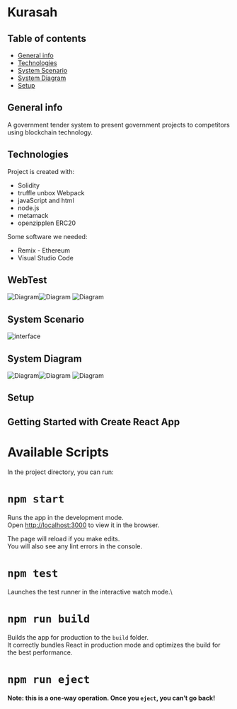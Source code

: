 # Kurasah



## Table of contents
* [General info](#general-info)
* [Technologies](#technologies)
* [System Scenario](#System-Scenario)
* [System Diagram](#system-Diagram)
* [Setup](#setup)

## General info
A government tender system to present government projects to competitors using blockchain technology.

	
## Technologies
Project is created with:
* Solidity 
* truffle unbox Webpack
* javaScript and html
* node.js
* metamack
* openzipplen ERC20

Some software we needed:
* Remix - Ethereum
* Visual Studio Code



## WebTest
![Diagram](https://up4net.com/uploads4/up4net.com163049619578792.jpg)![Diagram](https://up4net.com/uploads4/up4net.com163049619566521.jpg)
![Diagram](https://up4net.com/uploads4/up4net.com163049619586253.jpg)

## System Scenario

![interface](https://up4net.com/uploads4/up4net.com163043001566181.jpg)
	
  
## System Diagram
![Diagram](https://up4net.com/uploads4/up4net.com163043001571422.jpg)![Diagram](https://up4net.com/uploads4/up4net.com163043001583693.jpg)
![Diagram](https://up4net.com/uploads4/up4net.com163043001589924.jpg)


## Setup
## Getting Started with Create React App


# Available Scripts

In the project directory, you can run:

# `npm start`

Runs the app in the development mode.\
Open [http://localhost:3000](http://localhost:3000) to view it in the browser.

The page will reload if you make edits.\
You will also see any lint errors in the console.

# `npm test`

Launches the test runner in the interactive watch mode.\

# `npm run build`

Builds the app for production to the `build` folder.\
It correctly bundles React in production mode and optimizes the build for the best performance.



# `npm run eject`

**Note: this is a one-way operation. Once you `eject`, you can’t go back!**



